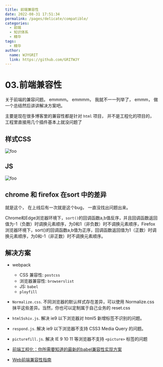 ```yaml
---
title: 前端兼容性  
date: 2022-08-31 17:51:34  
permalink: /pages/delicate/compatible/  
categories:
  - 前端
  - 知识体系
  - 精华
tags:
  - 精华
author:  
  name: WJYGRIT   
  link: https://github.com/GRITWJY
---
```


# 03.前端兼容性

关于前端的兼容问题。 emmmm。  emmmm， 我就不一一列举了， emmm， 做一个总结然后讲讲解决方案吧。

主要是现在很多博客里的兼容性都是针对  `html` 项目， 并不是工程化的项目的， 工程里直接用几个插件基本上就没问题了


## 样式CSS
<img :src = "$withBase( '/30fnodn/img_3.png' )" alt = "foo" />

## JS
<img :src = "$withBase( '/30fnodn/img_4.png' )" alt = "foo" />

## chrome 和 firefox 在sort 中的差异

就是这个， 在上线后有一次就是这个bug， 一直没找出问题出来。

Chrome和Edge浏览器环境下，`sort()`的回调函数a,b值反序，并且回调函数返回值为-1（负数）时调换元素顺序，为0和1（非负数）时不调换元素顺序，Firefox浏览器环境下，sort()的回调函数a,b值为正序，回调函数返回值为1（正数）时调换元素顺序，为0和-1（非正数）时不调换元素顺序。


## 解决方案
- webpack
  - CSS 兼容性: `postcss `
  - 浏览器兼容性: `browserslist`
  - JS: `babel`
  - `ployfill`

- `Normalize.css`.  不同浏览器的默认样式存在差异，可以使用 Normalize.css 抹平这些差异。当然，你也可以定制属于自己业务的 reset.css

- `html5shiv.js`. 解决 ie9 以下浏览器对 html5 新增标签不识别的问题。

- `respond.js`. 解决 ie9 以下浏览器不支持 CSS3 Media Query 的问题。

- `picturefill.js`.  解决 IE 9 10 11 等浏览器不支持 `<picture>` 标签的问题


- [前端工程化：你所需要知道的最新的babel兼容性实现方案](https://blog.csdn.net/lunahaijiao/article/details/119156972)

- [Web前端兼容性指南](https://www.cnblogs.com/windfic/p/13173888.html)

